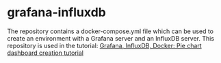 # grafana-influxdb
The repository contains a docker-compose.yml file which can be used to create an environment with a Grafana server and an InfluxDB server.
This repository is used in the tutorial: [Grafana, InfluxDB, Docker: Pie chart dashboard creation tutorial](https://yaroslavgrebnov.com/blog/grafana-influxdb-docker-pie-chart-dashboard-creation-tutorial/)
